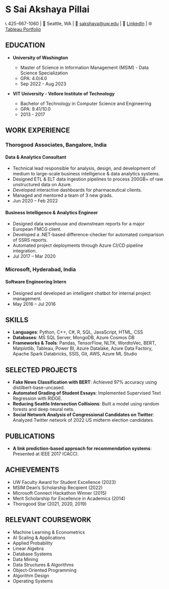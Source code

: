 
# S Sai Akshaya Pillai

📞 425-667-1060 | 🌆 Seattle, WA | 📧 sakshaya@uw.edu | 💼 [LinkedIn](https://linkedin.com/in/saiakshaya-s) | 🌐 [Tableau Portfolio](https://public.tableau.com/app/profile/sai.akshaya.s/vizzes)

## EDUCATION
- **University of Washington**
  - Master of Science in Information Management (MSIM) - Data Science Specialization
  - GPA: 4.0/4.0
  - Sep 2022 - Aug 2023

- **VIT University - Vellore Institute of Technology**
  - Bachelor of Technology in Computer Science and Engineering
  - GPA: 9.41/10.0
  - 2013 - 2017

## WORK EXPERIENCE
### Thorogood Associates, Bangalore, India
#### Data & Analytics Consultant
- Technical lead responsible for analysis, design, and development of medium to large-scale business intelligence & data analytics systems.
- Designed ETL & ELT data ingestion pipelines to process 200GB+ of raw unstructured data on Azure.
- Developed interactive dashboards for pharmaceutical clients.
- Managed and mentored a team of 3 new grads.
- Jun 2020 – Feb 2022

#### Business Intelligence & Analytics Engineer
- Designed data warehouse and downstream reports for a major European FMCG client.
- Developed a .NET-based difference-checker for automated comparison of SSRS reports.
- Automated project deployments through Azure CI/CD pipeline integration.
- Jul 2017 – Mar 2020

### Microsoft, Hyderabad, India
#### Software Engineering Intern
- Designed and developed an intelligent chatbot for internal project management.
- May 2016 – Jul 2016

## SKILLS
- **Languages**: Python, C++, C#, R, SQL, JavaScript, HTML, CSS
- **Databases**: MS SQL Server, MongoDB, Azure Cosmos DB
- **Frameworks & Tools**: Pandas, TensorFlow, NLTK, WordtoVec, BERT, Matplotlib, Tableau, Power BI, Azure Datalake, Azure Data Factory, Apache Spark Databricks, SSIS, Git, AWS, Azure ML Studio

## SELECTED PROJECTS
- **Fake News Classification with BERT**: Achieved 97% accuracy using distilbert-base-uncased.
- **Automated Grading of Student Essays**: Implemented Supervised Text Regression with RIDGE.
- **Reducing Seattle Intersection Collisions**: Built a model using random forests and deep neural nets.
- **Social Network Analysis of Congressional Candidates on Twitter**: Analyzed Twitter network of 2022 US midterm election candidates.

## PUBLICATIONS
- **A link prediction-based approach for recommendation systems**: Presented at IEEE 2017 ICACCI.

## ACHIEVEMENTS
- UW Faculty Award for Student Excellence (2023)
- MSIM Dean’s Scholarship Recipient (2022)
- Microsoft Connect Hackathon Winner (2015)
- Merit Scholarship for Excellence in Academics (2014)
- Thorogood Star (2021, 2020, 2019)

## RELEVANT COURSEWORK
- Machine Learning & Econometrics
- AI Scaling & Applications
- Applied Probability
- Linear Algebra
- Database Systems
- Data Mining
- Data Structures & Algorithms
- Object-Oriented Programming
- Algorithm Design
- Operating Systems
